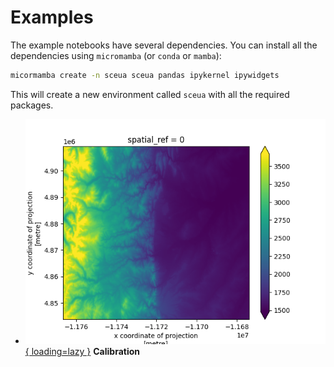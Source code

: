 # Examples

The example notebooks have several dependencies. You can install all the dependencies
using `micromamba` (or `conda` or `mamba`):

```bash
micormamba create -n sceua sceua pandas ipykernel ipywidgets
```

This will create a new environment called `sceua` with all the required packages.

<div class="grid cards" markdown>

- [![Calibration](images/dem.png){ loading=lazy }](calibration.ipynb "Calibration")
    **Calibration**

</div>
